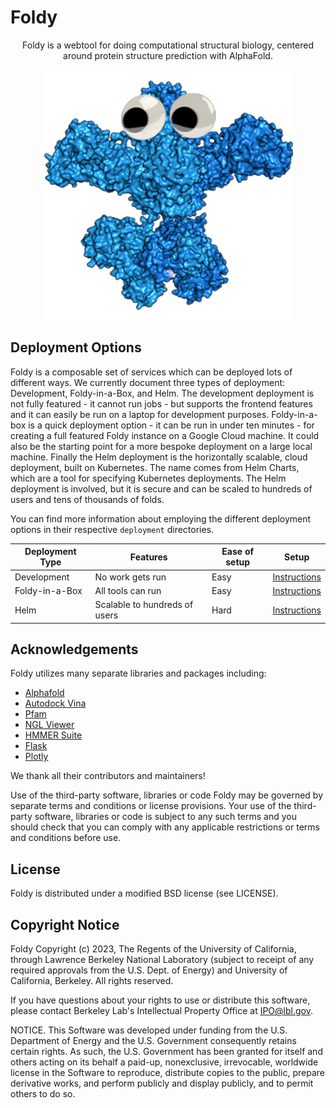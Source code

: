 # Foldy

<p align="center">
  Foldy is a webtool for doing computational structural biology, centered around protein structure prediction with AlphaFold.
</p>
<p align="center">
  <img src="frontend/public/pksito.gif" width="400" height="400" />
</p>

## Deployment Options

Foldy is a composable set of services which can be deployed lots of different ways. We currently document three types of deployment: Development, Foldy-in-a-Box, and Helm. The development deployment is not fully featured - it cannot run jobs - but supports the frontend features and it can easily be run on a laptop for development purposes. Foldy-in-a-box is a quick deployment option - it can be run in under ten minutes - for creating a full featured Foldy instance on a Google Cloud machine. It could also be the starting point for a more bespoke deployment on a large local machine. Finally the Helm deployment is the horizontally scalable, cloud deployment, built on Kubernetes. The name comes from Helm Charts, which are a tool for specifying Kubernetes deployments. The Helm deployment is involved, but it is secure and can be scaled to hundreds of users and tens of thousands of folds.

You can find more information about employing the different deployment options in their respective `deployment` directories.

|Deployment Type|Features|Ease of setup|Setup|
|---|---|---|---|
|Development|No work gets run|Easy|[Instructions](deployment/development/README.md)|
|Foldy-in-a-Box|All tools can run|Easy|[Instructions](deployment/foldy-in-a-box/README.md)|
|Helm|Scalable to hundreds of users|Hard|[Instructions](deployment/helm/README.md)|


## Acknowledgements

Foldy utilizes many separate libraries and packages including:

- [Alphafold](https://github.com/deepmind/alphafold)
- [Autodock Vina](https://vina.scripps.edu/)
- [Pfam](https://www.ebi.ac.uk/interpro/)
- [NGL Viewer](https://nglviewer.org)
- [HMMER Suite](http://eddylab.org/software/hmmer)
- [Flask](https://flask.palletsprojects.com/en/2.2.x/)
- [Plotly](https://github.com/plotly/plotly.js)

We thank all their contributors and maintainers!

Use of the third-party software, libraries or code Foldy may be governed by separate terms and conditions or license provisions. Your use of the third-party software, libraries or code is subject to any such terms and you should check that you can comply with any applicable restrictions or terms and conditions before use.

## License

Foldy is distributed under a modified BSD license (see LICENSE).

## Copyright Notice

Foldy Copyright (c) 2023, The Regents of the University of California,
through Lawrence Berkeley National Laboratory (subject to receipt of
any required approvals from the U.S. Dept. of Energy) and University 
of California, Berkeley. All rights reserved.

If you have questions about your rights to use or distribute this software,
please contact Berkeley Lab's Intellectual Property Office at
IPO@lbl.gov.

NOTICE.  This Software was developed under funding from the U.S. Department
of Energy and the U.S. Government consequently retains certain rights.  As
such, the U.S. Government has been granted for itself and others acting on
its behalf a paid-up, nonexclusive, irrevocable, worldwide license in the
Software to reproduce, distribute copies to the public, prepare derivative 
works, and perform publicly and display publicly, and to permit others to do so.

